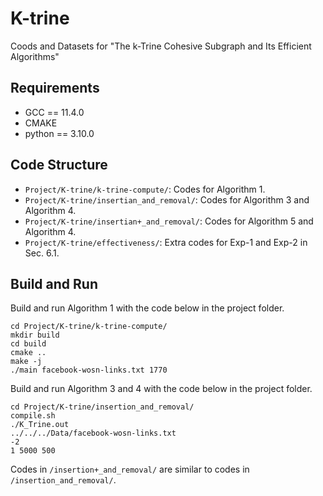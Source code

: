 # K-trine
Coods and Datasets for "The k-Trine Cohesive Subgraph and Its Efficient Algorithms"

## Requirements

* GCC == 11.4.0
* CMAKE
* python == 3.10.0

  
## Code Structure

- `Project/K-trine/k-trine-compute/`: Codes for Algorithm 1.
- `Project/K-trine/insertian_and_removal/`: Codes for Algorithm 3 and Algorithm 4.
- `Project/K-trine/insertian+_and_removal/`: Codes for Algorithm 5 and Algorithm 4.
- `Project/K-trine/effectiveness/`: Extra codes for Exp-1 and Exp-2 in Sec. 6.1.

## Build and Run

Build and run Algorithm 1 with the code below in the project folder.

``` shell
cd Project/K-trine/k-trine-compute/
mkdir build
cd build
cmake ..
make -j
./main facebook-wosn-links.txt 1770
```

Build and run Algorithm 3 and 4 with the code below in the project folder.

``` shell
cd Project/K-trine/insertion_and_removal/
compile.sh
./K_Trine.out
../../../Data/facebook-wosn-links.txt
-2
1 5000 500
```

Codes in `/insertion+_and_removal/` are similar to codes in `/insertion_and_removal/`.



